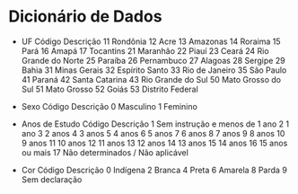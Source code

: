 # Dicionário de Dados

* UF
Código	Descrição
11	Rondônia
12	Acre
13	Amazonas
14	Roraima
15	Pará
16	Amapá
17	Tocantins
21	Maranhão
22	Piauí
23	Ceará
24	Rio Grande do Norte
25	Paraíba
26	Pernambuco
27	Alagoas
28	Sergipe
29	Bahia
31	Minas Gerais
32	Espírito Santo
33	Rio de Janeiro
35	São Paulo
41	Paraná
42	Santa Catarina
43	Rio Grande do Sul
50	Mato Grosso do Sul
51	Mato Grosso
52	Goiás
53	Distrito Federal

* Sexo
Código	Descrição
0	Masculino
1	Feminino

* Anos de Estudo
Código	Descrição
1	Sem instrução e menos de 1 ano
2	1 ano
3	2 anos
4	3 anos
5	4 anos
6	5 anos
7	6 anos
8	7 anos
9	8 anos
10	9 anos
11	10 anos
12	11 anos
13	12 anos
14	13 anos
15	14 anos
16	15 anos ou mais
17	Não determinados / Não aplicável

* Cor
Código	Descrição
0	Indígena
2	Branca
4	Preta
6	Amarela
8	Parda
9	Sem declaração